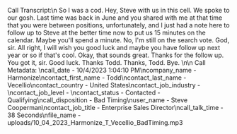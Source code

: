 Call Transcript:\n So I was a cod. Hey, Steve with us in this cell. We spoke to our gosh. Last time was back in June and you shared with me at that time that you were between positions, unfortunately, and I just had a note here to follow up to Steve at the better time now to put us 15 minutes on the calendar. Maybe you'll spend a minute. No, I'm still on the search vote. God, sir. All right, I will wish you good luck and maybe you have follow up next year or so if that's cool. Okay, that sounds great. Thanks for the follow up. You got it, sir. Good luck. Thanks Todd. Thanks, Todd. Bye. \n\n Call Metadata: \ncall_date - 10/4/2023 1:04:10 PM\ncompany_name - Harmonize\ncontact_first_name - Todd\ncontact_last_name - Vecellio\ncontact_country - United States\ncontact_job_industry - \ncontact_job_level - \ncontact_status - Contacted - Qualifying\ncall_disposition - Bad Timing\nuser_name - Steve Cooperman\ncontact_job_title - Enterprise Sales Director\ncall_talk_time - 38 Seconds\nfile_name - uploads/10_04_2023_Harmonize_T_Vecellio_BadTiming.mp3
